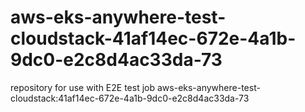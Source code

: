 # aws-eks-anywhere-test-cloudstack-41af14ec-672e-4a1b-9dc0-e2c8d4ac33da-73
repository for use with E2E test job aws-eks-anywhere-test-cloudstack:41af14ec-672e-4a1b-9dc0-e2c8d4ac33da-73
